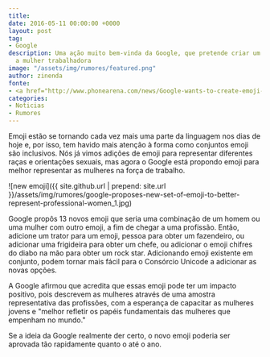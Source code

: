 ```yaml
---
title: 
date: 2016-05-11 00:00:00 +0000
layout: post
tag:
- Google
description: Uma ação muito bem-vinda da Google, que pretende criar um emoji representando
  a mulher trabalhadora
image: "/assets/img/rumores/featured.png"
author: zinenda
fonte:
- <a href="http://www.phonearena.com/news/Google-wants-to-create-emoji-to-represent-professional-women_id80966">PhoneArena</a>
categories:
- Noticias
- Rumores
---
```


Emoji estão se tornando cada vez mais uma parte da linguagem nos dias de hoje e, por isso, tem havido mais atenção à forma como conjuntos emoji são inclusivos. 
Nós já vimos adições de emoji para representar diferentes raças e orientações sexuais, mas agora o Google está propondo emoji para melhor representar as mulheres na força de trabalho.

![new emoji]({{ site.github.url | prepend: site.url }}/assets/img/rumores/google-proposes-new-set-of-emoji-to-better-represent-professional-women_1.jpg)

Google propôs 13 novos emoji que seria uma combinação de um homem ou uma mulher com outro emoji, a fim de chegar a uma profissão. 
Então, adicione um trator para um emoji, pessoa para obter um fazendeiro, ou adicionar uma frigideira para obter um chefe, ou adicionar o emoji chifres do diabo na mão para obter um rock star. 
Adicionando emoji existente em conjunto, podem tornar mais fácil para o Consórcio Unicode a adicionar as novas opções.

A Google afirmou que acredita que essas emoji pode ter um impacto positivo, pois descrevem as mulheres através de uma amostra representativa das profissões, com a esperança de capacitar as mulheres jovens e "melhor refletir os papéis fundamentais das mulheres que empenham no mundo."

Se a ideia da Google realmente der certo, o novo emoji poderia ser aprovada tão rapidamente quanto o até o ano.